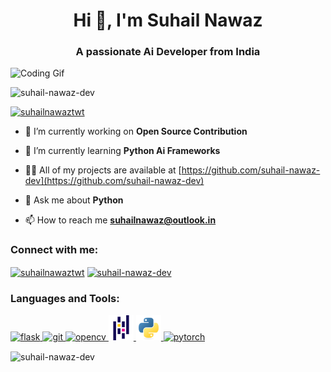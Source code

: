 <h1 align="center">Hi 👋, I'm Suhail Nawaz</h1>
<h3 align="center">A passionate Ai Developer from India</h3>

<img src="68747470733a2f2f63646e2e6472696262626c652e636f6d2f75736572732f3733303730332f73637265656e73686f74732f363538313234332f6176656e746f2e676966.gif" alt="Coding Gif">


<p align="left"> <img src="https://komarev.com/ghpvc/?username=suhail-nawaz-dev&label=Profile%20views&color=0e75b6&style=flat" alt="suhail-nawaz-dev" /> </p>

<p align="left"> <a href="https://twitter.com/suhailnawaztwt" target="blank"><img src="https://img.shields.io/twitter/follow/suhailnawaztwt?logo=twitter&style=for-the-badge" alt="suhailnawaztwt" /></a> </p>

- 🔭 I’m currently working on **Open Source Contribution**

- 🌱 I’m currently learning **Python Ai Frameworks**

- 👨‍💻 All of my projects are available at [https://github.com/suhail-nawaz-dev](https://github.com/suhail-nawaz-dev)

- 💬 Ask me about **Python**

- 📫 How to reach me **suhailnawaz@outlook.in**

<h3 align="left">Connect with me:</h3>
<p align="left">
<a href="https://twitter.com/suhailnawaztwt" target="blank"><img align="center" src="https://raw.githubusercontent.com/rahuldkjain/github-profile-readme-generator/master/src/images/icons/Social/twitter.svg" alt="suhailnawaztwt" height="30" width="40" /></a>
<a href="https://linkedin.com/in/suhail-nawaz-dev" target="blank"><img align="center" src="https://raw.githubusercontent.com/rahuldkjain/github-profile-readme-generator/master/src/images/icons/Social/linked-in-alt.svg" alt="suhail-nawaz-dev" height="30" width="40" /></a>
</p>

<h3 align="left">Languages and Tools:</h3>
<p align="left"> <a href="https://flask.palletsprojects.com/" target="_blank" rel="noreferrer"> <img src="https://www.vectorlogo.zone/logos/pocoo_flask/pocoo_flask-icon.svg" alt="flask" width="40" height="40"/> </a> <a href="https://git-scm.com/" target="_blank" rel="noreferrer"> <img src="https://www.vectorlogo.zone/logos/git-scm/git-scm-icon.svg" alt="git" width="40" height="40"/> </a> <a href="https://opencv.org/" target="_blank" rel="noreferrer"> <img src="https://www.vectorlogo.zone/logos/opencv/opencv-icon.svg" alt="opencv" width="40" height="40"/> </a> <a href="https://pandas.pydata.org/" target="_blank" rel="noreferrer"> <img src="https://raw.githubusercontent.com/devicons/devicon/2ae2a900d2f041da66e950e4d48052658d850630/icons/pandas/pandas-original.svg" alt="pandas" width="40" height="40"/> </a> <a href="https://www.python.org" target="_blank" rel="noreferrer"> <img src="https://raw.githubusercontent.com/devicons/devicon/master/icons/python/python-original.svg" alt="python" width="40" height="40"/> </a> <a href="https://pytorch.org/" target="_blank" rel="noreferrer"> <img src="https://www.vectorlogo.zone/logos/pytorch/pytorch-icon.svg" alt="pytorch" width="40" height="40"/> </a> </p>

<p><img align="center" src="https://github-readme-stats.vercel.app/api/top-langs?username=suhail-nawaz-dev&show_icons=true&locale=en&layout=compact" alt="suhail-nawaz-dev" /></p>
